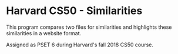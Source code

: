# Harvard CS50 - Similarities
This program compares two files for similarities and highlights these similarities in a website format.

Assigned as PSET 6 during Harvard's fall 2018 CS50 course.
